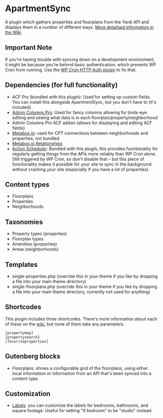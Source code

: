 # ApartmentSync
A plugin which gathers properties and floorplans from the Yardi API and displays them in a number of different ways.
[More detailsed information in the Wiki](https://github.com/jonschr/apartment-sync/wiki)

## Important Note
If you're having trouble with syncing down on a development environment, it might be because you're behind basic authentication, which prevents WP Cron from running. Use the [WP Cron HTTP Auth plugin](https://wordpress.org/plugins/wp-cron-http-auth/) to fix that.

## Dependencies (for full functionality)
- ACF Pro (bundled with this plugin): Used for setting up custom fields. You can install this alongside ApartmentSync, but you don't have to (it's included)
- [Admin Columns Pro](https://www.admincolumns.com/): Used for fancy columns allowing for birds-eye editing and seeing what data is in each floorplan/property/neighborhood
- Admin Columns Pro ACF addon (allows for displaying and editing ACF fields)
- [Metabox.io](https://wordpress.org/plugins/meta-box/): used for CPT connections between neighborhoods and properties, not bundled
- [Metabox.io Relationships](https://docs.metabox.io/extensions/mb-relationships/)
- [Action Scheduler](https://actionscheduler.org/): Bundled with this plugin, this provides functionality for regularly getting things from the APIs more reliably than WP Cron alone. Still triggered by WP Cron, so don't disable that – but this piece of functionality makes it possible for your site to sync in the background without crashing your site (especially if you have a lot of properties).

## Content types
- Floorplans
- Properties
- Neighborhoods

## Taxonomies
- Property types (properties)
- Floorplan types
- Amenities (properties)
- Areas (neighborhoods)

## Templates
- single-properties.php (override this in your theme if you like by dropping a file into your main theme directory)
- single-floorplans.php (override this in your theme if you like by dropping a file into your main theme directory, currently not used for anything)

## Shortcodes
This plugin includes three shortcodes. There's more information about each of these on the [wiki](https://github.com/jonschr/apartment-sync/wiki/Included-shortcodes), but none of them take any parameters.
```
[propertymap]
[propertysearch]
[favoriteproperties]
```

## Gutenberg blocks
- Floorplans: shows a configurable grid of the floorplans, using either local information or information from an API that's been synced into a content type.

## Customization
- [Labels](https://github.com/jonschr/apartment-sync/wiki/Customizing-labels-for-beds,-baths,-and-square-feet): you can customize the labels for bedrooms, bathrooms, and square footage. Useful for setting "0 bedroom" to be "studio" instead.

